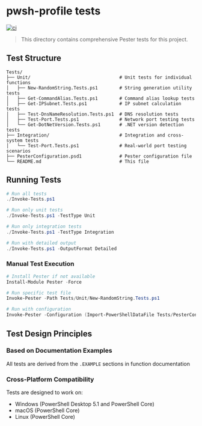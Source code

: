 # pwsh-profile tests

[![ci](https://github.com/jonlabelle/pwsh-profile/actions/workflows/ci.yml/badge.svg)](https://github.com/jonlabelle/pwsh-profile/actions/workflows/ci.yml)

> This directory contains comprehensive Pester tests for this project.

## Test Structure

```plaintext
Tests/
├── Unit/                                 # Unit tests for individual functions
│   ├── New-RandomString.Tests.ps1        # String generation utility tests
│   ├── Get-CommandAlias.Tests.ps1        # Command alias lookup tests
│   ├── Get-IPSubnet.Tests.ps1            # IP subnet calculation tests
│   ├── Test-DnsNameResolution.Tests.ps1  # DNS resolution tests
│   ├── Test-Port.Tests.ps1               # Network port testing tests
│   └── Get-DotNetVersion.Tests.ps1       # .NET version detection tests
├── Integration/                          # Integration and cross-system tests
│   └── Test-Port.Tests.ps1               # Real-world port testing scenarios
├── PesterConfiguration.psd1              # Pester configuration file
└── README.md                             # This file
```

## Running Tests

```powershell
# Run all tests
./Invoke-Tests.ps1

# Run only unit tests
./Invoke-Tests.ps1 -TestType Unit

# Run only integration tests
./Invoke-Tests.ps1 -TestType Integration

# Run with detailed output
./Invoke-Tests.ps1 -OutputFormat Detailed
```

### Manual Test Execution

```powershell
# Install Pester if not available
Install-Module Pester -Force

# Run specific test file
Invoke-Pester -Path Tests/Unit/New-RandomString.Tests.ps1

# Run with configuration
Invoke-Pester -Configuration (Import-PowerShellDataFile Tests/PesterConfiguration.psd1)
```

## Test Design Principles

### Based on Documentation Examples

All tests are derived from the `.EXAMPLE` sections in function documentation

### Cross-Platform Compatibility

Tests are designed to work on:

- Windows (PowerShell Desktop 5.1 and PowerShell Core)
- macOS (PowerShell Core)
- Linux (PowerShell Core)
